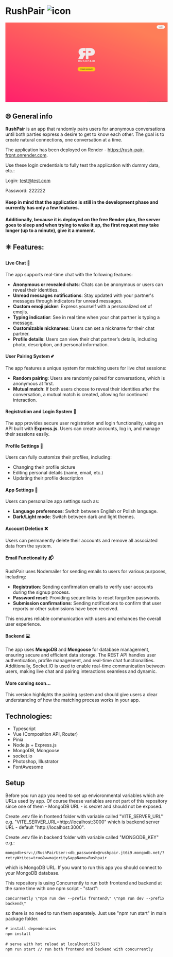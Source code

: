 
# RushPair <img src="https://raw.githubusercontent.com/kvvasuu/rush-pair/main/frontend/public/favicon.ico" alt="icon" width="24"/>

![App demo](https://raw.githubusercontent.com/kvvasuu/rush-pair/main/demo.gif "App demo")

## :globe_with_meridians: General info

**RushPair** is an app that randomly pairs users for anonymous conversations until both parties express a desire to get to know each other. The goal is to create natural connections, one conversation at a time.

The application has been deployed on Render - https://rush-pair-front.onrender.com.

Use these login credentials to fully test the application with dummy data, etc.:

Login: test@test.com

Password: 222222

#### Keep in mind that the application is still in the development phase and currently has only a few features.
#### Additionally, because it is deployed on the free Render plan, the server goes to sleep and when trying to wake it up, the first request may take longer (up to a minute), give it a moment.

## :eight_pointed_black_star: Features:

#### Live Chat :speech_balloon:

The app supports real-time chat with the following features:
- **Anonymous or revealed chats**: Chats can be anonymous or users can reveal their identities.
- **Unread messages notifications**: Stay updated with your partner's messages through indicators for unread messages.
- **Custom emoji picker**: Express yourself with a personalized set of emojis.
- **Typing indicatior**: See in real time when your chat partner is typing a message.
- **Customizable nicknames**: Users can set a nickname for their chat partner.
- **Profile details**: Users can view their chat partner’s details, including photo, description, and personal information.

#### User Pairing System :two_hearts:
The app features a unique system for matching users for live chat sessions:

- **Random pairing**: Users are randomly paired for conversations, which is anonymous at first.
- **Mutual match**: If both users choose to reveal their identities after the conversation, a mutual match is created, allowing for continued interaction.

#### Registration and Login System :closed_lock_with_key: 

The app provides secure user registration and login functionality, using an API built with **Express.js**. Users can create accounts, log in, and manage their sessions easily.

#### Profile Settings :raising_hand:

Users can fully customize their profiles, including:
- Changing their profile picture
- Editing personal details (name, email, etc.)
- Updating their profile description

#### App Settings :wrench:

Users can personalize app settings such as:
- **Language preferences**: Switch between English or Polish language.
- **Dark/Light mode**: Switch between dark and light themes.

#### Account Deletion :x:

Users can permanently delete their accounts and remove all associated data from the system.

#### Email Functionality :mailbox_with_mail:
RushPair uses Nodemailer for sending emails to users for various purposes, including:
- **Registration**: Sending confirmation emails to verify user accounts during the signup process.
- **Password reset**: Providing secure links to reset forgotten passwords.
- **Submission confirmations**: Sending notifications to confirm that user reports or other submissions have been received.

This ensures reliable communication with users and enhances the overall user experience.

#### Backend :computer:

The app uses **MongoDB** and **Mongoose** for database management, ensuring secure and efficient data storage. The REST API handles user authentication, profile management, and real-time chat functionalities.
Additionally, Socket.IO is used to enable real-time communication between users, making live chat and pairing interactions seamless and dynamic.

#### More coming soon...

This version highlights the pairing system and should give users a clear understanding of how the matching process works in your app.

## Technologies:

- Typescript
- Vue (Composition API, Router)
- Pinia
- Node.js + Express.js
- MongoDB, Mongoose
- socket.io
- Photoshop, Illustrator
- FontAwesome

## Setup

Before you run app you need to set up envioronmental variables which are URLs used by app. Of course theese variables are not part of this repository since one of them - MongoDB URL - is secret and should not be exposed.

Create .env file in frontend folder with variable called "VITE_SERVER_URL" e.g. "VITE_SERVER_URL=http://localhost:3000" which is backend server URL - default "http://localhost:3000".

Create .env file in backend folder with variable called "MONGODB_KEY" e.g.:
```
mongodb+srv://RushPairUser:<db_password>@rushpair.jt6i9.mongodb.net/?retryWrites=true&w=majority&appName=Rushpair
```
which is MongoDB URL. If you want to run this app you should connect to your MongoDB database.

This repository is using Concurrently to run both frontend and backend at the same time with one npm script - "start": 
```
concurrently \"npm run dev --prefix frontend\" \"npm run dev --prefix backend\"
```
so there is no need to run them separately. Just use "npm run start" in main package folder.


```
# install dependencies
npm install

# serve with hot reload at localhost:5173
npm run start // run both frontend and backend with concurrently 
```
